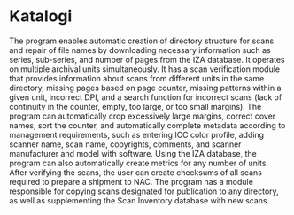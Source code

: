 # Katalogi

The program enables automatic creation of directory structure for scans and repair of file names by downloading necessary information such as series, sub-series, and number of pages from the IZA database. It operates on multiple archival units simultaneously. It has a scan verification module that provides information about scans from different units in the same directory, missing pages based on page counter, missing patterns within a given unit, incorrect DPI, and a search function for incorrect scans (lack of continuity in the counter, empty, too large, or too small margins). The program can automatically crop excessively large margins, correct cover names, sort the counter, and automatically complete metadata according to management requirements, such as entering ICC color profile, adding scanner name, scan name, copyrights, comments, and scanner manufacturer and model with software. Using the IZA database, the program can also automatically create metrics for any number of units. After verifying the scans, the user can create checksums of all scans required to prepare a shipment to NAC. The program has a module responsible for copying scans designated for publication to any directory, as well as supplementing the Scan Inventory database with new scans.

